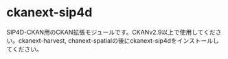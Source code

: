 # ckanext-sip4d
 SIP4D-CKAN用のCKAN拡張モジュールです。CKANv2.9以上で使用してください。ckanext-harvest, chanext-spatialの後にckanext-sip4dをインストールしてください。
